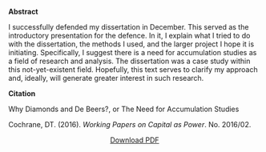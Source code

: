 <b>Abstract</b>

I successfully defended my dissertation in December. This served as the introductory presentation for the defence. In it, I explain what I tried to do with the dissertation, the methods I used, and the larger project I hope it is initiating. Specifically, I suggest there is a need for accumulation studies as a field of research and analysis. The dissertation was a case study within this not-yet-existent field. Hopefully, this text serves to clarify my approach and, ideally, will generate greater interest in such research.

<b>Citation</b>

Why Diamonds and De Beers?, or The Need for Accumulation Studies

Cochrane, DT. (2016). <i>Working Papers on Capital as Power</i>. No. 2016/02. 


<div style="text-align:center">
<a href="https://bnarchives.yorku.ca/475/2/20160400_cochrane_why_diamonds_and_de_beers.pdf">Download PDF</a>
</div>


